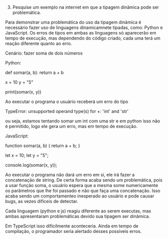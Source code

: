 3. Pesquise um exemplo na internet em que a tipagem dinâmica pode ser problemática.

Para demonstrar uma problemática do uso da tipagem dinâmica é necessário
fazer uso de linguagens dinamicamnete tipadas, como: Python e JavaScript.
Os erros de tipos em ambas as linguagens só aparecerão em tempo de execução, 
mas dependendo do código criado, cada uma terá um reação diferente quanto ao erro.

Cenário: fazer soma de dois números

Python:

def somar(a, b):
  return a + b

x = 10
y = "5"

print(somar(x, y))

Ao executar o programa o usuário receberá um erro do tipo

TypeError: unsupported operand type(s) for +: 'int' and 'str'

ou seja, estamos tentando somar um int com uma str e em python isso não é permitido,
logo ele gera um erro, mas em tempo de execução.


JavaScript:

function somar(a, b) {
   return a + b; 
}

let x = 10;
let y = "5";

console.log(somar(x, y));

Ao executar o programa não dará um erro em si, ele irá fazer a concatenação
de string.
De certa forma acaba sendo um problemática, pois a usar função soma, o usuário
espera que a mesma some numericamente os parâmetros que lhe foi passado e não que 
faça uma concatenação.
Isso acaba sendo um comportamenteo inesperado ao usuário e pode causar bugs, as vezes
difíceis de detectar.

Cada linguagem (python e js) reagiu diferente ao serem executas, mas ambas apresentaram
problemáticas devido sua tipagem ser dinâmica.

Em TypeScript isso dificilmente aconteceria. 
Ainda em tempo de compilação, o programador seria
alertado desses possíveis erros.


